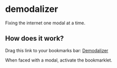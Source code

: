 # demodalizer
Fixing the internet one modal at a time.

## How does it work?

Drag this link to your bookmarks bar: [Demodalizer](output/bookmarklet-demodalizer.js)

When faced with a modal, activate the bookmarklet.
